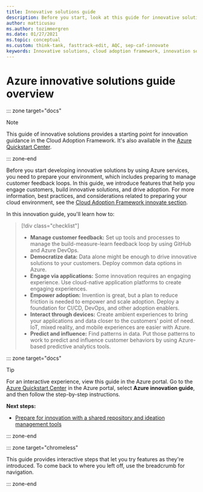 ```yaml
---
title: Innovative solutions guide
description: Before you start, look at this guide for innovative solutions using the Cloud Adoption Framework. Get cloud innovation that helps engage customers and drive adoption.
author: matticusau
ms.author: tozimmergren
ms.date: 01/27/2021
ms.topic: conceptual
ms.custom: think-tank, fasttrack-edit, AQC, sep-caf-innovate
keywords: Innovative solutions, cloud adoption framework, innovation solutions
---
```


# Azure innovative solutions guide overview

::: zone target="docs"

> [!NOTE]
> This guide of innovative solutions provides a starting point for innovation guidance in the Cloud Adoption Framework. It's also available in the [Azure Quickstart Center](https://portal.azure.com/?feature.quickstart=true#blade/Microsoft_Azure_Resources/QuickstartCenterBlade).

::: zone-end

Before you start developing innovative solutions by using Azure services, you need to prepare your environment, which includes preparing to manage customer feedback loops. In this guide, we introduce features that help you engage customers, build innovative solutions, and drive adoption. For more information, best practices, and considerations related to preparing your cloud environment, see the [Cloud Adoption Framework innovate section](../index.md).

In this innovation guide, you'll learn how to:

> [!div class="checklist"]
>
> - **Manage customer feedback:** Set up tools and processes to manage the build-measure-learn feedback loop by using GitHub and Azure DevOps.
> - **Democratize data:** Data alone might be enough to drive innovative solutions to your customers. Deploy common data options in Azure.
> - **Engage via applications:** Some innovation requires an engaging experience. Use cloud-native application platforms to create engaging experiences.
> - **Empower adoption:** Invention is great, but a plan to reduce friction is needed to empower and scale adoption. Deploy a foundation for CI/CD, DevOps, and other adoption enablers.
> - **Interact through devices:** Create ambient experiences to bring your applications and data closer to the customers' point of need. IoT, mixed reality, and mobile experiences are easier with Azure.
> - **Predict and influence:** Find patterns in data. Put those patterns to work to predict and influence customer behaviors by using Azure-based predictive analytics tools.

::: zone target="docs"

> [!TIP]
> For an interactive experience, view this guide in the Azure portal. Go to the [Azure Quickstart Center](https://portal.azure.com/?feature.quickstart=true#blade/Microsoft_Azure_Resources/QuickstartCenterBlade) in the Azure portal, select **Azure innovation guide**, and then follow the step-by-step instructions.

**Next steps:**

- [Prepare for innovation with a shared repository and ideation management tools](./adoption.md)

::: zone-end

::: zone target="chromeless"

This guide provides interactive steps that let you try features as they're introduced. To come back to where you left off, use the breadcrumb for navigation.

::: zone-end
